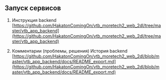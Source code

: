 
## Запуск сервисов


1) Инструкция backend [https://github.com/HakatonComingOn/vtb_moretech2_web_2dl/tree/master/vtb_app_backend](https://github.com/HakatonComingOn/vtb_moretech2_web_2dl/tree/master/vtb_app_backend)

2) Комментарии (проблемы, решения) История backend [https://github.com/HakatonComingOn/vtb_moretech2_web_2dl/blob/master/vtb_app_backend/docs/README_export.md](https://github.com/HakatonComingOn/vtb_moretech2_web_2dl/blob/master/vtb_app_backend/docs/README_export.md)



